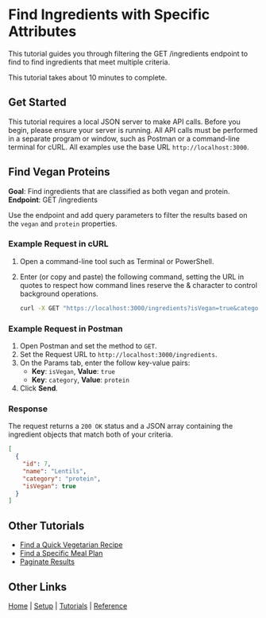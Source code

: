 # Find Ingredients with Specific Attributes

This tutorial guides you through filtering the GET /ingredients endpoint to find to find ingredients that meet multiple criteria.

This tutorial takes about 10 minutes to complete.

## Get Started

This tutorial requires a local JSON server to make API calls. Before you begin, please ensure your server is running. All API calls must be performed in a separate program or window, such as Postman or a command-line terminal for cURL. All examples use the base URL `http://localhost:3000`.

## Find Vegan Proteins

**Goal**: Find ingredients that are classified as both vegan and protein.
**Endpoint**: GET /ingredients

Use the endpoint and add query parameters to filter the results based on the `vegan` and `protein` properties.

### Example Request in cURL

1. Open a command-line tool such as Terminal or PowerShell.
2. Enter (or copy and paste) the following command, setting the URL in quotes to respect how command lines reserve the & character to control background operations.

    ```Bash
    curl -X GET "https://localhost:3000/ingredients?isVegan=true&category=protein"
    ```

### Example Request in Postman

1. Open Postman and set the method to `GET`.
2. Set the Request URL to `http://localhost:3000/ingredients`.
3. On the Params tab, enter the follow key-value pairs:
    * **Key**: `isVegan`, **Value**: `true`
    * **Key**: `category`, **Value**: `protein`
4. Click **Send**.

### Response

The request returns a `200 OK` status and a JSON array containing the ingredient objects that match both of your criteria.

```json
[
  {
    "id": 7,
    "name": "Lentils",
    "category": "protein",
    "isVegan": true
  }
]
```

## Other Tutorials

* [Find a Quick Vegetarian Recipe](tut-get-recipe-diet-time.md)
* [Find a Specific Meal Plan](tut-get-plan-diet-duration.md)
* [Paginate Results](tut-get-ingredients-limit-offset.md)

## Other Links

[Home](../index.md) | [Setup](../mmprefland.md) | [Tutorials](../mmtutorial.md) | [Reference](../mmref.md)
